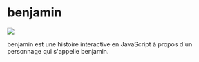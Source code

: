 # benjamin

![](https://i.imgur.com/IPJ1VZ9.png)

benjamin est une histoire interactive en JavaScript à propos d'un personnage qui s'appelle benjamin.

